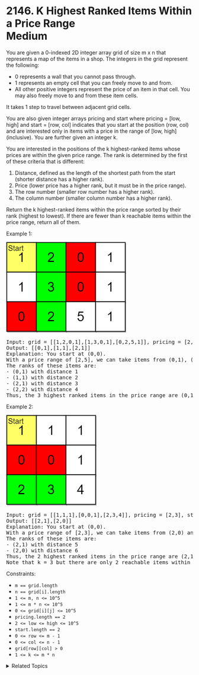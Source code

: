 # 2146. K Highest Ranked Items Within a Price Range<br> Medium

You are given a 0-indexed 2D integer array grid of size m x n that represents a map of the items in a shop. The integers in the grid represent the following:

- 0 represents a wall that you cannot pass through.
- 1 represents an empty cell that you can freely move to and from.
- All other positive integers represent the price of an item in that cell. You may also freely move to and from these item cells.

It takes 1 step to travel between adjacent grid cells.

You are also given integer arrays pricing and start where pricing = [low, high] and start = [row, col] indicates that you start at the position (row, col) and are interested only in items with a price in the range of [low, high] (inclusive). You are further given an integer k.

You are interested in the positions of the k highest-ranked items whose prices are within the given price range. The rank is determined by the first of these criteria that is different:

1. Distance, defined as the length of the shortest path from the start (shorter distance has a higher rank).
2. Price (lower price has a higher rank, but it must be in the price range).
3. The row number (smaller row number has a higher rank).
4. The column number (smaller column number has a higher rank).

Return the k highest-ranked items within the price range sorted by their rank (highest to lowest). If there are fewer than k reachable items within the price range, return all of them.

Example 1:

![](assets/example1drawio.png)

<pre>
Input: grid = [[1,2,0,1],[1,3,0,1],[0,2,5,1]], pricing = [2,5], start = [0,0], k = 3
Output: [[0,1],[1,1],[2,1]]
Explanation: You start at (0,0).
With a price range of [2,5], we can take items from (0,1), (1,1), (2,1) and (2,2).
The ranks of these items are:
- (0,1) with distance 1
- (1,1) with distance 2
- (2,1) with distance 3
- (2,2) with distance 4
Thus, the 3 highest ranked items in the price range are (0,1), (1,1), and (2,1).
</pre>

Example 2:

![](assets/example3.png)

<pre>
Input: grid = [[1,1,1],[0,0,1],[2,3,4]], pricing = [2,3], start = [0,0], k = 3
Output: [[2,1],[2,0]]
Explanation: You start at (0,0).
With a price range of [2,3], we can take items from (2,0) and (2,1). 
The ranks of these items are: 
- (2,1) with distance 5
- (2,0) with distance 6
Thus, the 2 highest ranked items in the price range are (2,1) and (2,0). 
Note that k = 3 but there are only 2 reachable items within the price range.
</pre>

Constraints:

- `m == grid.length`
- `n == grid[i].length`
- `1 <= m, n <= 10^5`
- `1 <= m * n <= 10^5`
- `0 <= grid[i][j] <= 10^5`
- `pricing.length == 2`
- `2 <= low <= high <= 10^5`
- `start.length == 2`
- `0 <= row <= m - 1`
- `0 <= col <= n - 1`
- `grid[row][col] > 0`
- `1 <= k <= m * n`

<details>

<summary> Related Topics </summary>

-   `Priority Queue`
-   `BFS`

</details>